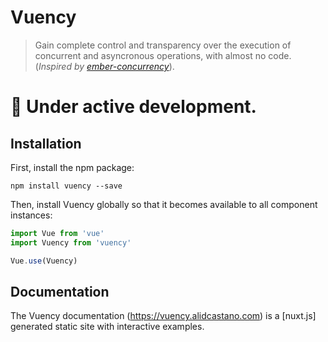 # Vuency  

> Gain complete control and transparency over the execution of concurrent and asyncronous operations, with almost no code. (*Inspired by [ember-concurrency](https://github.com/machty/ember-concurrency)*).

# 🚧 Under active development.

## Installation

First, install the npm package:

`npm install vuency --save`

Then, install Vuency globally so that it becomes available to all component instances:

```js
import Vue from 'vue'
import Vuency from 'vuency'

Vue.use(Vuency)
```

## Documentation

The Vuency documentation (https://vuency.alidcastano.com) is a [nuxt.js] generated static site with interactive examples.
